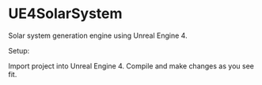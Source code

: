 # UE4SolarSystem

Solar system generation engine using Unreal Engine 4.

Setup:

Import project into Unreal Engine 4. Compile and make changes as you see fit.
